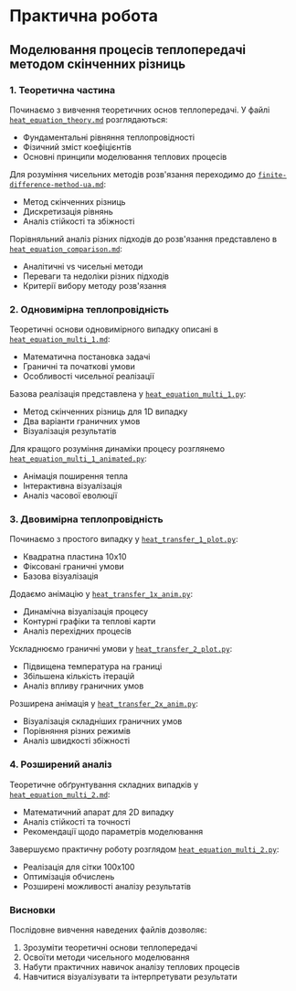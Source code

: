 # Практична робота
## Моделювання процесів теплопередачі методом скінченних різниць

### 1. Теоретична частина

Починаємо з вивчення теоретичних основ теплопередачі. У файлі [`heat_equation_theory.md`](./heat_equation_theory.md) розглядаються:
- Фундаментальні рівняння теплопровідності
- Фізичний зміст коефіцієнтів
- Основні принципи моделювання теплових процесів

Для розуміння чисельних методів розв'язання переходимо до [`finite-difference-method-ua.md`](./finite-difference-method-ua.md):
- Метод скінченних різниць
- Дискретизація рівнянь
- Аналіз стійкості та збіжності

Порівняльний аналіз різних підходів до розв'язання представлено в [`heat_equation_comparison.md`](./heat_equation_comparison.md):
- Аналітичні vs чисельні методи
- Переваги та недоліки різних підходів
- Критерії вибору методу розв'язання

### 2. Одновимірна теплопровідність

Теоретичні основи одновимірного випадку описані в [`heat_equation_multi_1.md`](./heat_equation_multi_1.md):
- Математична постановка задачі
- Граничні та початкові умови
- Особливості чисельної реалізації

Базова реалізація представлена у [`heat_equation_multi_1.py`](./heat_equation_multi_1.py):
- Метод скінченних різниць для 1D випадку
- Два варіанти граничних умов
- Візуалізація результатів

Для кращого розуміння динаміки процесу розглянемо [`heat_equation_multi_1_animated.py`](./heat_equation_multi_1_animated.py):
- Анімація поширення тепла
- Інтерактивна візуалізація
- Аналіз часової еволюції

### 3. Двовимірна теплопровідність

Починаємо з простого випадку у [`heat_transfer_1_plot.py`](./heat_transfer_1_plot.py):
- Квадратна пластина 10x10
- Фіксовані граничні умови
- Базова візуалізація

Додаємо анімацію у [`heat_transfer_1x_anim.py`](./heat_transfer_1x_anim.py):
- Динамічна візуалізація процесу
- Контурні графіки та теплові карти
- Аналіз перехідних процесів

Ускладнюємо граничні умови у [`heat_transfer_2_plot.py`](./heat_transfer_2_plot.py):
- Підвищена температура на границі
- Збільшена кількість ітерацій
- Аналіз впливу граничних умов

Розширена анімація у [`heat_transfer_2x_anim.py`](./heat_transfer_2x_anim.py):
- Візуалізація складніших граничних умов
- Порівняння різних режимів
- Аналіз швидкості збіжності

### 4. Розширений аналіз

Теоретичне обґрунтування складних випадків у [`heat_equation_multi_2.md`](./heat_equation_multi_2.md):
- Математичний апарат для 2D випадку
- Аналіз стійкості та точності
- Рекомендації щодо параметрів моделювання

Завершуємо практичну роботу розглядом [`heat_equation_multi_2.py`](./heat_equation_multi_2.py):
- Реалізація для сітки 100x100
- Оптимізація обчислень
- Розширені можливості аналізу результатів

### Висновки

Послідовне вивчення наведених файлів дозволяє:
1. Зрозуміти теоретичні основи теплопередачі
2. Освоїти методи чисельного моделювання
3. Набути практичних навичок аналізу теплових процесів
4. Навчитися візуалізувати та інтерпретувати результати
